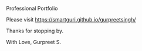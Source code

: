 Professional Portfolio

Please visit https://smartguri.github.io/gurpreetsingh/

Thanks for stopping by.

With Love,
Gurpreet S.
